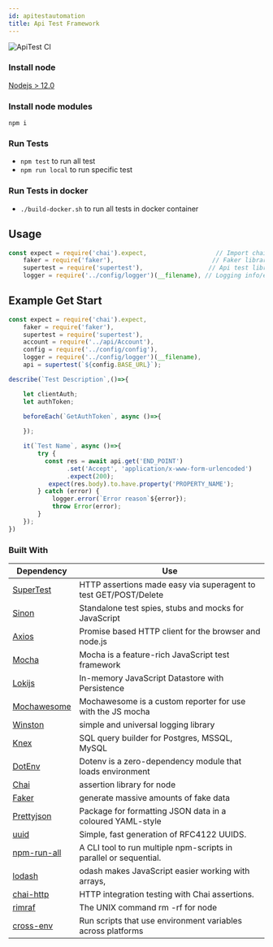 ```yaml
---
id: apitestautomation
title: Api Test Framework
---
```


![ApiTest CI](https://github.com/dipjyotimetia/ApiTestAutomation/workflows/ApiTest%20CI/badge.svg?branch=master)  

### Install node  
[Nodejs > 12.0](https://nodejs.org/en/)

### Install node modules  
``npm i``

### Run Tests  
* ``npm test`` to run all test  
* ``npm run local`` to run specific test

### Run Tests in docker
* ``./build-docker.sh`` to run all tests in docker container

## Usage  
```javascript
const expect = require('chai').expect,                   // Import chai for assertions
    faker = require('faker'),                           // Faker library to generate fake data
    supertest = require('supertest'),                  // Api test library
    logger = require('../config/logger')(__filename), // Logging info/errors
```
## Example Get Start
```javascript
const expect = require('chai').expect,
    faker = require('faker'),
    supertest = require('supertest'),
    account = require('../api/Account'),
    config = require('../config/config'),
    logger = require('../config/logger')(__filename),
    api = supertest(`${config.BASE_URL}`);

describe(`Test Description`,()=>{

    let clientAuth;
    let authToken;

    beforeEach(`GetAuthToken`, async ()=>{
         
    });

    it(`Test Name`, async ()=>{
        try {
          const res = await api.get('END_POINT')
                .set('Accept', 'application/x-www-form-urlencoded')
                .expect(200);
           expect(res.body).to.have.property('PROPERTY_NAME');     
        } catch (error) {
            logger.error(`Error reason`${error});
            throw Error(error);
        }
    });
})

```
### Built With  

| **Dependency**                                                                    | **Use**                                                          |
| --------------------------------------------------------------------------------- | ---------------------------------------------------------------- |
| [SuperTest](https://github.com/visionmedia/supertest/blob/master/README.md)       | HTTP assertions made easy via superagent to test GET/POST/Delete |
| [Sinon](https://sinonjs.org/)                                                     | Standalone test spies, stubs and mocks for JavaScript            |
| [Axios](https://github.com/axios/axios/blob/master/README.md)                     | Promise based HTTP client for the browser and node.js            |
| [Mocha](https://mochajs.org/)                                                     | Mocha is a feature-rich JavaScript test framework                |
| [Lokijs](http://lokijs.org/)                                                      | In-memory JavaScript Datastore with Persistence                  |
| [Mochawesome](https://github.com/adamgruber/mochawesome/blob/master/README.md)    | Mochawesome is a custom reporter for use with the JS mocha       |
| [Winston](https://github.com/winstonjs/winston/blob/master/README.md)             | simple and universal logging library                             |
| [Knex](https://knexjs.org/)                                                       | SQL query builder for Postgres, MSSQL, MySQL                     |
| [DotEnv](https://www.npmjs.com/package/dotenv)                                    | Dotenv is a zero-dependency module that loads environment        |
| [Chai](https://www.chaijs.com/)                                                   | assertion library for node                                       |
| [Faker](https://www.npmjs.com/package/faker)                                      | generate massive amounts of fake data                            |
| [Prettyjson](http://rafeca.com/prettyjson/)                                       | Package for formatting JSON data in a coloured YAML-style        |
| [uuid](https://github.com/kelektiv/node-uuid#readme)                              | Simple, fast generation of RFC4122 UUIDS.                        |
| [npm-run-all](https://github.com/mysticatea/npm-run-all)                          | A CLI tool to run multiple npm-scripts in parallel or sequential.|
| [lodash](https://lodash.com/)                                                     | odash makes JavaScript easier working with arrays,               |
| [chai-http](https://github.com/chaijs/chai-http#readme)                           | HTTP integration testing with Chai assertions.                   |
| [rimraf](https://github.com/isaacs/rimraf#readme)                                 | The UNIX command rm -rf for node                                 |
| [cross-env](https://github.com/kentcdodds/cross-env#readme)                       | Run scripts that use environment variables across platforms      |